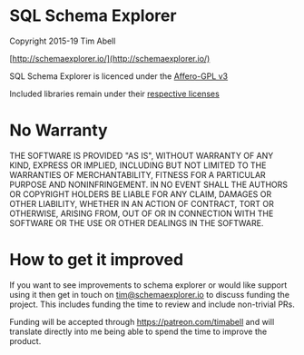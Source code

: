 # SQL Schema Explorer

Copyright 2015-19 Tim Abell

[http://schemaexplorer.io/](http://schemaexplorer.io/)

SQL Schema Explorer is licenced under the [Affero-GPL v3](static/agpl-3.0.txt)

Included libraries remain under their [respective licenses](static/license.html)

# No Warranty

THE SOFTWARE IS PROVIDED "AS IS", WITHOUT WARRANTY OF ANY KIND, EXPRESS OR
IMPLIED, INCLUDING BUT NOT LIMITED TO THE WARRANTIES OF MERCHANTABILITY,
FITNESS FOR A PARTICULAR PURPOSE AND NONINFRINGEMENT. IN NO EVENT SHALL THE
AUTHORS OR COPYRIGHT HOLDERS BE LIABLE FOR ANY CLAIM, DAMAGES OR OTHER
LIABILITY, WHETHER IN AN ACTION OF CONTRACT, TORT OR OTHERWISE, ARISING FROM,
OUT OF OR IN CONNECTION WITH THE SOFTWARE OR THE USE OR OTHER DEALINGS IN THE
SOFTWARE.

# How to get it improved

If you want to see improvements to schema explorer or would like support using
it then get in touch on tim@schemaexplorer.io to discuss funding the project.
This includes funding the time to review and include non-trivial PRs.

Funding will be accepted through <https://patreon.com/timabell> and will
translate directly into me being able to spend the time to improve the product.
